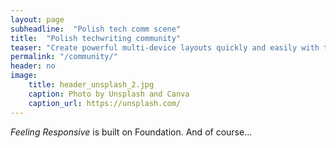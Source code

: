 ```yaml
---
layout: page
subheadline:  "Polish tech comm scene"
title:  "Polish techwriting community"
teaser: "Create powerful multi-device layouts quickly and easily with the 12-column, nest-able Foundation grid."
permalink: "/community/"
header: no
image:
    title: header_unsplash_2.jpg
    caption: Photo by Unsplash and Canva
    caption_url: https://unsplash.com/
---
```

*Feeling Responsive* is built on Foundation. And of course...
